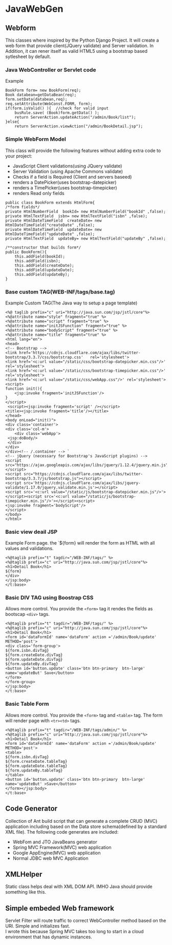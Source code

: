# JavaWebGen

## Webform

This classes where inspired by the Python Django Project.  It will create a web form that provide client(JQuery validate) and Server validation. 
In Addition, it can rener itself as valid HTML5 using a bootstrap based sytlesheet by default.

### Java WebController or Servlet code

Example
```
BookForm form= new BookForm(req);
Book databean=getDataBean(req);
form.setData(databean,req);
req.setAttribute(WebConst.FORM, form);
if(form.isValid() ){  //check for valid input
    busRule.save( (Book)form.getData() );
    return ServerAction.updateAction("/admin/Book/list");
}else{
    return ServerAction.viewAction("/admin/BookDetail.jsp");
```

### Simple WebForm Model

This class will provide the following features without adding extra code to your project:
* JavaScript Client validations(using JQuery validate)
* Server Validation (using Apache Commons validate)
* Checks if a field is Required (Client and servers baseed)
* renders a DatePicker(uses bootstrap-datepicker)
* renders a TimePicker(uses bootstrap-timepicker)
* renders Read only fields

```
public class BookForm extends HtmlForm{
/*form fields*/
private HtmlNumberField  bookId= new HtmlNumberField("bookId" ,false);
private HtmlTextField  isbn= new HtmlTextField("isbn" ,false);
private HtmlDateTimeField  createDate= new HtmlDateTimeField("createDate" ,false);
private HtmlDateTimeField  updateDate= new HtmlDateTimeField("updateDate" ,false);
private HtmlTextField  updateBy= new HtmlTextField("updateBy" ,false);

/**constructor that builds form*/
public BookForm(){
    this.addField(bookId);
    this.addField(isbn);
    this.addField(createDate);
    this.addField(updateDate);
    this.addField(updateBy);
}
```

    
### Base custom TAG(WEB-INF/tags/base.tag)

Example Custom TAG(The Java way to setup a page template)
```
<%@ taglib prefix="c" uri="http://java.sun.com/jsp/jstl/core"%>
<%@attribute name="style" fragment="true" %>
<%@attribute name="script" fragment="true" %>
<%@attribute name="initJSFunction" fragment="true" %>
<%@attribute name="bodyScript" fragment="true" %>
<%@attribute name="title" fragment="true" %>
<html lang="en">
<head>
<!-- Bootstrap -->
<link href='https://cdnjs.cloudflare.com/ajax/libs/twitter-bootstrap/3.3.7/css/bootstrap.css'	rel='stylesheet'>
<link href='<c:url value="/static/css/bootstrap-datepicker.min.css"/>'	rel='stylesheet'>
<link href='<c:url value="/static/css/bootstrap-timepicker.min.css"/>' rel='stylesheet'>
<link href='<c:url value="/static/css/webApp.css"/>' rel='stylesheet'>
<script>
function init(){
    <jsp:invoke fragment='initJSFunction'/>
}
</script>
 <script><jsp:invoke fragment='script' /></script>
<title><jsp:invoke fragment='title'/></title> 
</head>
<body onLoad="init()">
<div class='container'>
<div class='col-m'>	
	<div class='webApp'>
 <jsp:doBody/>
 </div>	 
</div>	
</div><!-- /.container --> `
<!-- jQuery (necessary for Bootstrap's JavaScript plugins) -->
<script src="https://ajax.googleapis.com/ajax/libs/jquery/1.12.4/jquery.min.js"></script>
<script src="https://cdnjs.cloudflare.com/ajax/libs/twitter-bootstrap/3.3.7/js/bootstrap.js"></script>
<script src='https://cdnjs.cloudflare.com/ajax/libs/jquery-validate/1.17.0/jquery.validate.min.js'></script>
<script src='<c:url value="/static/js/bootstrap-datepicker.min.js"/>'>
</script><script src='<c:url value="/static/js/bootstrap-timepicker.min.js"/>'></script><script>
<jsp:invoke fragment='bodyScript'/> 
</script>
</body>
</html>
```

### Basic view deail JSP

Example Form page.  the `${form} will render the form as HTML with all values and validations.

```
<%@taglib prefix="t" tagdir="/WEB-INF/tags/" %> 
<%@taglib prefix="c" uri="http://java.sun.com/jsp/jstl/core"%>
<h1>Detail Book</h1>
${form}
</div> 
</jsp:body>
</t:base>
```
 
### Basic DIV TAG using Boostrap CSS

Allows more control.  You provide the `<form>` tag it rendes the fields as bootscap `<div>` tags.
```
<%@taglib prefix="t" tagdir="/WEB-INF/tags/" %> 
<%@taglib prefix="c" uri="http://java.sun.com/jsp/jstl/core"%>
<h1>Detail Book</h1>
<form id='dataFormId' name='dataForm' action ='/admin/Book/update' METHOD='post'>
<div class='form-group'>
${form.isbn.divTag}
${form.createDate.divTag}
${form.updateDate.divTag}
${form.updateBy.divTag}
<button id='button.update' class='btn btn-primary  btn-large' name='updateBut' Save</button>
</form>
</form-group>
</jsp:body>
</t:base>
```

### Basic Table Form

Allows more control.  You provide the `<form>` tag and `<table>` tag.  The form will render page with `<tr><td>` tags.
```
<%@taglib prefix="t" tagdir="/WEB-INF/tags/admin/" %> 
<%@taglib prefix="c" uri="http://java.sun.com/jsp/jstl/core"%>
<h1>Detail Book</h1>
<form id='dataFormId' name='dataForm' action ='/admin/Book/update' METHOD='post'>
<table>
${form.isbn.divTag}
${form.createDate.tableTag}
${form.updateDate.tableTag}
${form.updateBy.tableTag}
</table>
<button id='button.update' class='btn btn-primary  btn-large' name='updateBut' >Save</button>
</form></jsp:body>
</t:base>
```

## Code Generator 

Collection of Ant build script that can generate a complete CRUD (MVC) application including based on the Data store schema(defined by a standard XML file).
The following code generates are included:
* WebFom and JTO JavaBeans generator
* Spring MVC Framework(MVC) web application
* Google AppEngine(MVC) web application
* Normal JDBC web MVC Application


## XMLHelper

Static class helps deal with XML DOM API.  IMHO Java should provide something like this.

## Simple embeded Web framework

Servlet Filter will route traffic to correct WebController method based on the URI.  Simple and initializes fast.  
I wrote this because Spring MVC takes too long to start in a cloud environment that has dynamic instances.
